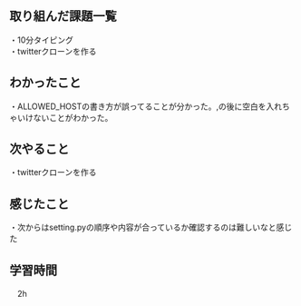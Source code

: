 ## 取り組んだ課題一覧
・10分タイピング
<br>・twitterクローンを作る
## わかったこと
・ALLOWED_HOSTの書き方が誤ってることが分かった。,の後に空白を入れちゃいけないことがわかった。

## 次やること
・twitterクローンを作る

## 感じたこと
・次からはsetting.pyの順序や内容が合っているか確認するのは難しいなと感じた
## 学習時間
　2h

